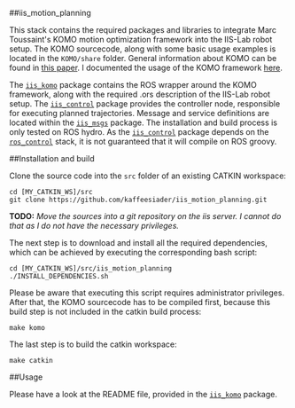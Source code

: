 ##iis\_motion\_planning

This stack contains the required packages and libraries to integrate Marc Toussaint's KOMO motion optimization framework into the IIS-Lab robot setup. The KOMO sourcecode, along with some basic usage examples is located in the `KOMO/share` folder. General information about KOMO can be found in [this paper](http://arxiv.org/pdf/1407.0414v1.pdf). I documented the usage of the KOMO framework [here](https://github.com/kaffeesiader/iis_motion_planning/blob/master/iis_komo/doc/KOMO.md).

The [`iis_komo`](https://github.com/kaffeesiader/iis_motion_planning/tree/master/iis_komo#iis_komo) package contains the ROS wrapper around the KOMO framework, along with the required .ors description of the IIS-Lab robot setup. The [`iis_control`](https://github.com/kaffeesiader/iis_motion_planning/tree/master/iis_control#iiscontrol) package provides the controller node, responsible for executing planned trajectories. Message and service definitions are located within the [`iis_msgs`](https://github.com/kaffeesiader/iis_motion_planning/tree/master/iis_msgs) package. The installation and build process is only tested on ROS hydro. As the [`iis_control`](https://github.com/kaffeesiader/iis_motion_planning/tree/master/iis_control#iiscontrol) package depends on the [`ros_control`](http://wiki.ros.org/ros_control) stack, it is not guaranteed that it will compile on ROS groovy.

##Installation and build

Clone the source code into the `src` folder of an existing CATKIN workspace:

	cd [MY_CATKIN_WS]/src
	git clone https://github.com/kaffeesiader/iis_motion_planning.git

**TODO:** *Move the sources into a git repository on the iis server. I cannot do that as I do not have the necessary privileges.*

The next step is to download and install all the required dependencies, which can be achieved by executing the corresponding bash script:

	cd [MY_CATKIN_WS]/src/iis_motion_planning
	./INSTALL_DEPENDENCIES.sh

Please be aware that executing this script requires administrator privileges. After that, the KOMO sourcecode has to be compiled first, because this build step is not included in the catkin build process: 

	make komo

The last step is to build the catkin workspace:

	make catkin


##Usage

Please have a look at the README file, provided in the [`iis_komo`](https://github.com/kaffeesiader/iis_motion_planning/tree/master/iis_komo#iis_komo) package.